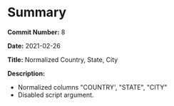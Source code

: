 # Summary

**Commit Number:** 8

**Date:** 2021-02-26

**Title:** Normalized Country, State, City

**Description:**

* Normalized columns "COUNTRY', "STATE", "CITY"
* Disabled script argument.
